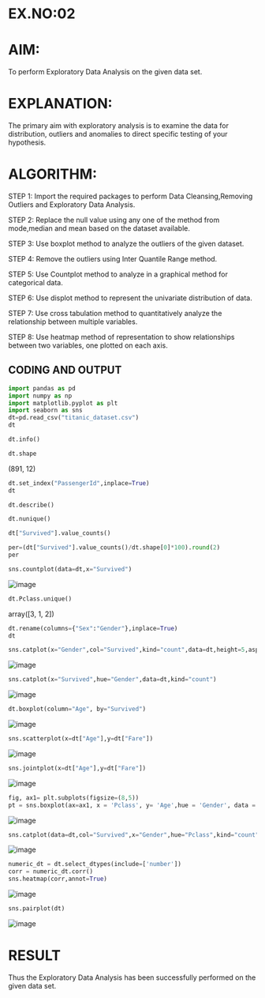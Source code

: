 # EX.NO:02
# AIM:
  To perform Exploratory Data Analysis on the given data set.
      
# EXPLANATION:
  The primary aim with exploratory analysis is to examine the data for distribution, outliers and anomalies to direct specific testing of your hypothesis.
  
# ALGORITHM:
STEP 1: Import the required packages to perform Data Cleansing,Removing Outliers and Exploratory Data Analysis.

STEP 2: Replace the null value using any one of the method from mode,median and mean based on the dataset available.

STEP 3: Use boxplot method to analyze the outliers of the given dataset.

STEP 4: Remove the outliers using Inter Quantile Range method.

STEP 5: Use Countplot method to analyze in a graphical method for categorical data.

STEP 6: Use displot method to represent the univariate distribution of data.

STEP 7: Use cross tabulation method to quantitatively analyze the relationship between multiple variables.

STEP 8: Use heatmap method of representation to show relationships between two variables, one plotted on each axis.

## CODING AND OUTPUT
```py
import pandas as pd
import numpy as np
import matplotlib.pyplot as plt
import seaborn as sns
dt=pd.read_csv("titanic_dataset.csv")
dt
```
```py
dt.info()
```
```py
dt.shape
```
(891, 12)

```py
dt.set_index("PassengerId",inplace=True)
dt
```
```py
dt.describe()
```
```py
dt.nunique()
```
```py
dt["Survived"].value_counts()
```
```py
per=(dt["Survived"].value_counts()/dt.shape[0]*100).round(2)
per
```
```py
sns.countplot(data=dt,x="Survived")
```
![image](https://github.com/user-attachments/assets/48e8743c-4fe4-41a5-a292-2ffbafb9c2b7)

```py
dt.Pclass.unique()
```
array([3, 1, 2])

```py
dt.rename(columns={"Sex":"Gender"},inplace=True)
dt
```
```py
sns.catplot(x="Gender",col="Survived",kind="count",data=dt,height=5,aspect=.7)
```
![image](https://github.com/user-attachments/assets/e5849b5a-6d9c-481c-a236-55ba69148749)

```py
sns.catplot(x="Survived",hue="Gender",data=dt,kind="count")
```
![image](https://github.com/user-attachments/assets/9873b906-bf45-4db7-9dbd-f95a3ea885b5)

```py
dt.boxplot(column="Age", by="Survived")
```
![image](https://github.com/user-attachments/assets/8b407bf1-ba8a-4f4b-974f-d5f8225ed3c2)

```py
sns.scatterplot(x=dt["Age"],y=dt["Fare"])
```
![image](https://github.com/user-attachments/assets/6355d284-029b-4365-939a-6d7b71f47e74)

```py
sns.jointplot(x=dt["Age"],y=dt["Fare"])
```
![image](https://github.com/user-attachments/assets/9ebe95fb-c6c7-432b-a0c1-9a1e23a29377)

```py
fig, ax1= plt.subplots(figsize=(8,5))
pt = sns.boxplot(ax=ax1, x = 'Pclass', y= 'Age',hue = 'Gender', data = dt)
```
![image](https://github.com/user-attachments/assets/07156353-a47d-4406-b0ef-96e6f4480c84)

```py
sns.catplot(data=dt,col="Survived",x="Gender",hue="Pclass",kind="count")
```
![image](https://github.com/user-attachments/assets/e2970cd9-f690-40e0-8e9e-7a203a455151)

```py
numeric_dt = dt.select_dtypes(include=['number'])
corr = numeric_dt.corr()
sns.heatmap(corr,annot=True)
```
![image](https://github.com/user-attachments/assets/289f7bd5-c020-4853-b420-e4fd422d7191)

```py
sns.pairplot(dt)
```
![image](https://github.com/user-attachments/assets/b026edcd-a362-43be-9155-57aa00c2aaa3)

# RESULT
  Thus the Exploratory Data Analysis has been successfully performed  on the given data set.
